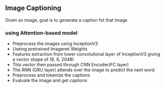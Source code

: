 ## Image Captioning

Given an image, goal is to generate a caption fot that Image

### using Attention-based model

- Preprocess the images using InceptionV3
- Useing pretrained Imagenet Weights
- Features extraction from lower convolutional layer of InceptionV3 giving a vector shape of (8, 8, 2048)
- This vector then passed through CNN Encoder(FC layer)
- The RNN (GRU layer) attends over the image to predict the next word
- Preprocess and tokenize the captions
- Evaluate the image and get captions
